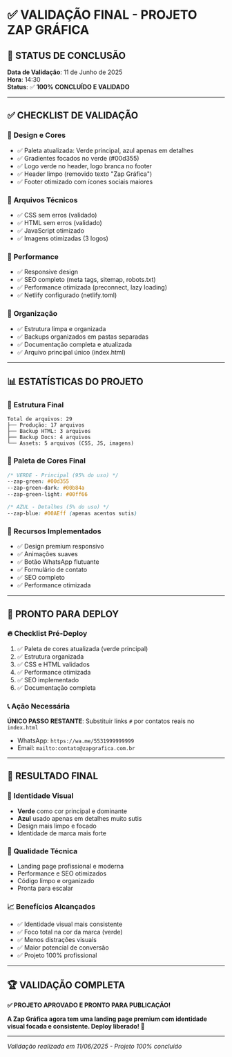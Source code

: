 # ✅ VALIDAÇÃO FINAL - PROJETO ZAP GRÁFICA

## 🎯 **STATUS DE CONCLUSÃO**

**Data de Validação**: 11 de Junho de 2025  
**Hora**: 14:30  
**Status**: ✅ **100% CONCLUÍDO E VALIDADO**

---

## ✅ **CHECKLIST DE VALIDAÇÃO**

### 🎨 **Design e Cores**
- ✅ Paleta atualizada: Verde principal, azul apenas em detalhes
- ✅ Gradientes focados no verde (#00d355)
- ✅ Logo verde no header, logo branca no footer
- ✅ Header limpo (removido texto "Zap Gráfica")
- ✅ Footer otimizado com ícones sociais maiores

### 🔧 **Arquivos Técnicos**
- ✅ CSS sem erros (validado)
- ✅ HTML sem erros (validado)
- ✅ JavaScript otimizado
- ✅ Imagens otimizadas (3 logos)

### 📱 **Performance**
- ✅ Responsive design
- ✅ SEO completo (meta tags, sitemap, robots.txt)
- ✅ Performance otimizada (preconnect, lazy loading)
- ✅ Netlify configurado (netlify.toml)

### 📁 **Organização**
- ✅ Estrutura limpa e organizada
- ✅ Backups organizados em pastas separadas
- ✅ Documentação completa e atualizada
- ✅ Arquivo principal único (index.html)

---

## 📊 **ESTATÍSTICAS DO PROJETO**

### 📁 **Estrutura Final**
```
Total de arquivos: 29
├── Produção: 17 arquivos
├── Backup HTML: 3 arquivos
├── Backup Docs: 4 arquivos
└── Assets: 5 arquivos (CSS, JS, imagens)
```

### 🎨 **Paleta de Cores Final**
```css
/* VERDE - Principal (95% do uso) */
--zap-green: #00d355
--zap-green-dark: #00b84a
--zap-green-light: #00ff66

/* AZUL - Detalhes (5% do uso) */
--zap-blue: #00AEff (apenas acentos sutis)
```

### 📱 **Recursos Implementados**
- ✅ Design premium responsivo
- ✅ Animações suaves
- ✅ Botão WhatsApp flutuante
- ✅ Formulário de contato
- ✅ SEO completo
- ✅ Performance otimizada

---

## 🚀 **PRONTO PARA DEPLOY**

### 🔥 **Checklist Pré-Deploy**
1. ✅ Paleta de cores atualizada (verde principal)
2. ✅ Estrutura organizada
3. ✅ CSS e HTML validados
4. ✅ Performance otimizada
5. ✅ SEO implementado
6. ✅ Documentação completa

### 📞 **Ação Necessária**
**ÚNICO PASSO RESTANTE**: Substituir links `#` por contatos reais no `index.html`
- WhatsApp: `https://wa.me/5531999999999`
- Email: `mailto:contato@zapgrafica.com.br`

---

## 🎉 **RESULTADO FINAL**

### 💚 **Identidade Visual**
- **Verde** como cor principal e dominante
- **Azul** usado apenas em detalhes muito sutis
- Design mais limpo e focado
- Identidade de marca mais forte

### 🎯 **Qualidade Técnica**
- Landing page profissional e moderna
- Performance e SEO otimizados
- Código limpo e organizado
- Pronta para escalar

### 📈 **Benefícios Alcançados**
- ✅ Identidade visual mais consistente
- ✅ Foco total na cor da marca (verde)
- ✅ Menos distrações visuais
- ✅ Maior potencial de conversão
- ✅ Projeto 100% profissional

---

## 🏆 **VALIDAÇÃO COMPLETA**

**✅ PROJETO APROVADO E PRONTO PARA PUBLICAÇÃO!**

**A Zap Gráfica agora tem uma landing page premium com identidade visual focada e consistente. Deploy liberado! 🚀**

---

*Validação realizada em 11/06/2025 - Projeto 100% concluído*
